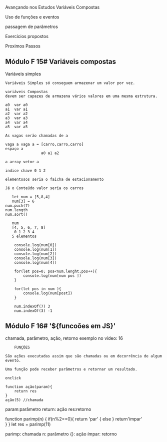 Avançando nos Estudos Variáveis Compostas

Uso de funções e eventos

passagem de parâmetros

Exercícios propostos

Proximos Passos

## Módulo F 15# Variáveis compostas

Variáveis simples 

    Variáveis Simples só conseguem armazenar um valor por vez.

    variáveis Compostas
    devem ser capazes de armazena vários valores em uma mesma estrutura.

    a0  var a0
    a1  var a1
    a2  var a2
    a3  var a3 
    a4  var a4
    a5  var a5

    As vagas serão chamadas de a

    vaga a vaga a = [carro,carro,carro]
    espaço a 
                    a0 a1 a2

    a array vetor a 

    indice chave 0 1 2 

    elementosos seria o faicha de estacionamento

    Já o Conteúdo valor seria os carros

       let num = [5,8,4]
       num[3] = 6
    num.puch(7)
    num.length
    num.sort()
       
       num
       [4, 5, 6, 7, 8]
        0 1 2 3 4
       5 elementos

        console.log(num[0])
        console.log(num[1])
        console.log(num[2])
        console.log(num[3])
        console.log(num[4])

        for(let pos=0; pos<num.lenght;pos++){
            console.log(num[num pos ])
        }

        for(let pos in num ){
            console.log(num[post])
        }

        num.indexOf(7) 3
        num.indexOf(3) -1
    
 ## Módulo F 16# '${funcoões em JS}'

chamada, parâmetro, ação, retorno exemplo no vídeo: 16

        FUNÇÕES

    São ações executadas assim que são chamadas ou em decorrência de algum evento.

    Uma função pode receber parâmetros e retornar um resultado.

    onclick 

    function ação(param){
        return res
    }
    ação(5) //chamada

param:parâmetro
return: ação
res:retorno

function parimp(n) {
    if(n%2==0){
        return 'par'
    { else }
        return'ímpar'    
    }
}
let res = parimp(11)

parimp: chamada
n: parâmetro
{}: ação
ímpar: retorno